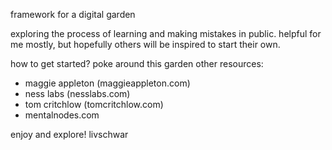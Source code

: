 framework for a digital garden

exploring the process of learning and making mistakes in public.
helpful for me mostly, but hopefully others will be inspired to start their own.

how to get started?
poke around this garden
other resources:
- maggie appleton (maggieappleton.com)
- ness labs (nesslabs.com)
- tom critchlow (tomcritchlow.com)
- mentalnodes.com

enjoy and explore!
livschwar
